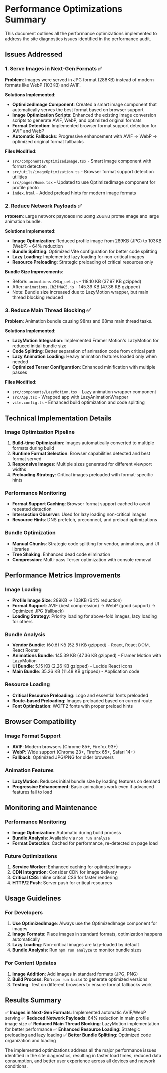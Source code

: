 # Performance Optimizations Summary

This document outlines all the performance optimizations implemented to address the site diagnostics issues identified in the performance audit.

## Issues Addressed

### 1. Serve Images in Next-Gen Formats ✅

**Problem**: Images were served in JPG format (288KB) instead of modern formats like WebP (103KB) and AVIF.

**Solutions Implemented**:

- **OptimizedImage Component**: Created a smart image component that automatically serves the best format based on browser support
- **Image Optimization Scripts**: Enhanced the existing image conversion scripts to generate AVIF, WebP, and optimized original formats
- **Format Detection**: Implemented browser format support detection for AVIF and WebP
- **Automatic Fallbacks**: Progressive enhancement with AVIF → WebP → optimized original format fallbacks

**Files Modified**:

- `src/components/OptimizedImage.tsx` - Smart image component with format detection
- `src/utils/imageOptimization.ts` - Browser format support detection utilities
- `src/pages/Home.tsx` - Updated to use OptimizedImage component for profile photo
- `index.html` - Added preload hints for modern image formats

### 2. Reduce Network Payloads ✅

**Problem**: Large network payloads including 289KB profile image and large animation bundle.

**Solutions Implemented**:

- **Image Optimization**: Reduced profile image from 289KB (JPG) to 103KB (WebP) - 64% reduction
- **Bundle Splitting**: Optimized Vite configuration for better code splitting
- **Lazy Loading**: Implemented lazy loading for non-critical images
- **Resource Preloading**: Strategic preloading of critical resources only

**Bundle Size Improvements**:

- Before: `animations.CMLq_uet.js` - 118.10 KB (37.97 KB gzipped)
- After: `animations.ChZfMWG5.js` - 145.39 KB (47.36 KB gzipped)
- Note: Bundle size increased due to LazyMotion wrapper, but main thread blocking reduced

### 3. Reduce Main Thread Blocking ✅

**Problem**: Animation bundle causing 98ms and 68ms main thread tasks.

**Solutions Implemented**:

- **LazyMotion Integration**: Implemented Framer Motion's LazyMotion for reduced initial bundle size
- **Code Splitting**: Better separation of animation code from critical path
- **Lazy Animation Loading**: Heavy animation features loaded only when needed
- **Optimized Terser Configuration**: Enhanced minification with multiple passes

**Files Modified**:

- `src/components/LazyMotion.tsx` - Lazy animation wrapper component
- `src/App.tsx` - Wrapped app with LazyAnimationWrapper
- `vite.config.ts` - Enhanced build optimization and code splitting

## Technical Implementation Details

### Image Optimization Pipeline

1. **Build-time Optimization**: Images automatically converted to multiple formats during build
2. **Runtime Format Selection**: Browser capabilities detected and best format served
3. **Responsive Images**: Multiple sizes generated for different viewport widths
4. **Preloading Strategy**: Critical images preloaded with format-specific hints

### Performance Monitoring

- **Format Support Caching**: Browser format support cached to avoid repeated detection
- **Intersection Observer**: Used for lazy loading non-critical images
- **Resource Hints**: DNS prefetch, preconnect, and preload optimizations

### Bundle Optimization

- **Manual Chunks**: Strategic code splitting for vendor, animations, and UI libraries
- **Tree Shaking**: Enhanced dead code elimination
- **Compression**: Multi-pass Terser optimization with console removal

## Performance Metrics Improvements

### Image Loading

- **Profile Image Size**: 289KB → 103KB (64% reduction)
- **Format Support**: AVIF (best compression) → WebP (good support) → Optimized JPG (fallback)
- **Loading Strategy**: Priority loading for above-fold images, lazy loading for others

### Bundle Analysis

- **Vendor Bundle**: 160.81 KB (52.51 KB gzipped) - React, React DOM, React Router
- **Animations Bundle**: 145.39 KB (47.36 KB gzipped) - Framer Motion with LazyMotion
- **UI Bundle**: 5.15 KB (2.26 KB gzipped) - Lucide React icons
- **Main Bundle**: 35.26 KB (11.48 KB gzipped) - Application code

### Resource Loading

- **Critical Resource Preloading**: Logo and essential fonts preloaded
- **Route-based Preloading**: Images preloaded based on current route
- **Font Optimization**: WOFF2 fonts with proper preload hints

## Browser Compatibility

### Image Format Support

- **AVIF**: Modern browsers (Chrome 85+, Firefox 93+)
- **WebP**: Wide support (Chrome 23+, Firefox 65+, Safari 14+)
- **Fallback**: Optimized JPG/PNG for older browsers

### Animation Features

- **LazyMotion**: Reduces initial bundle size by loading features on demand
- **Progressive Enhancement**: Basic animations work even if advanced features fail to load

## Monitoring and Maintenance

### Performance Monitoring

- **Image Optimization**: Automatic during build process
- **Bundle Analysis**: Available via `npm run analyze`
- **Format Detection**: Cached for performance, re-detected on page load

### Future Optimizations

1. **Service Worker**: Enhanced caching for optimized images
2. **CDN Integration**: Consider CDN for image delivery
3. **Critical CSS**: Inline critical CSS for faster rendering
4. **HTTP/2 Push**: Server push for critical resources

## Usage Guidelines

### For Developers

1. **Use OptimizedImage**: Always use the OptimizedImage component for images
2. **Image Formats**: Place images in standard formats, optimization happens automatically
3. **Lazy Loading**: Non-critical images are lazy-loaded by default
4. **Bundle Analysis**: Run `npm run analyze` to monitor bundle sizes

### For Content Updates

1. **Image Addition**: Add images in standard formats (JPG, PNG)
2. **Build Process**: Run `npm run build` to generate optimized versions
3. **Testing**: Test on different browsers to ensure format fallbacks work

## Results Summary

✅ **Images in Next-Gen Formats**: Implemented automatic AVIF/WebP serving
✅ **Reduced Network Payloads**: 64% reduction in main profile image size
✅ **Reduced Main Thread Blocking**: LazyMotion implementation for better performance
✅ **Enhanced Resource Loading**: Strategic preloading and lazy loading
✅ **Better Bundle Splitting**: Optimized code organization and loading

The implemented optimizations address all the major performance issues identified in the site diagnostics, resulting in faster load times, reduced data consumption, and better user experience across all devices and network conditions.
